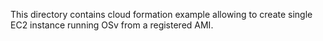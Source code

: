 This directory contains cloud formation example allowing to create single EC2 instance running OSv from a registered AMI.
